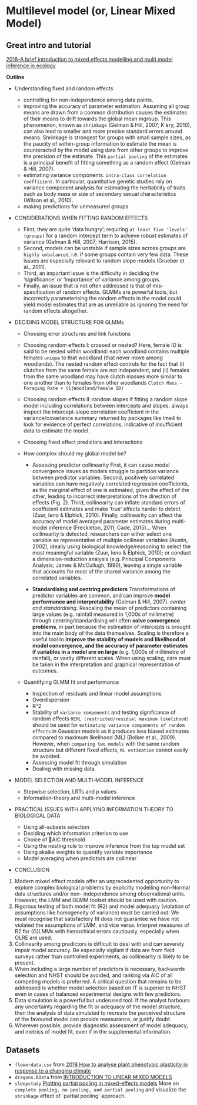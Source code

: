 # Multilevel model (or, Linear Mixed Model)

## Great intro and tutorial 
[2018-A brief introduction to mixed effects modelling and multi model inference in ecology](https://peerj.com/articles/4794/#)

**Outline**
- Understanding fixed and random effects
  - controlling for non-independence among data points.
  - improving the accuracy of parameter estimation.
  Assuming all group means are drawn from a common distribution causes the estimates of their means to drift towards the global mean mgroup. This phenomenon, known as `shrinkage` (Gelman & Hill, 2007; K ́ery, 2010), can also lead to smaller and more precise standard errors around means. Shrinkage is strongest for groups with small sample sizes, as the paucity of within-group information to estimate the mean is counteracted by the model using data from other groups to improve the precision of the estimate. This `partial pooling` of the estimates is a principal benefit of fitting something as a random effect (Gelman & Hill, 2007).   
  - estimating variance components.
  `intra-class correlation coefficient`. In particular, quantitative genetic studies rely on variance component analysis for estimating the heritability of traits such as body mass or size of secondary sexual characteristics (Wilson et al., 2010).    
  - making predictions for unmeasured groups
  
- CONSIDERATIONS WHEN FITTING RANDOM EFFECTS
  - First, they are quite ‘data hungry’; requiring `at least five ‘levels’ (groups)` for a random intercept term to achieve robust estimates of variance (Gelman & Hill, 2007; Harrison, 2015).
  - Second, models can be unstable if sample sizes across groups are `highly unbalanced`, i.e. if some groups contain very few data. These issues are especially relevant to random slope models (Grueber et al., 2011). 
  - Third, an important issue is the difficulty in deciding the ‘significance’ or ‘importance’ of variance among groups. 
  - Finally, an issue that is not often addressed is that of mis-specification of random effects. GLMMs are powerful tools, but incorrectly parameterising the random effects in the model could yield model estimates that are as unreliable as ignoring the need for random effects altogether.
 
- DECIDING MODEL STRUCTURE FOR GLMMs
  - Choosing error structures and link functions
  - Choosing random effects I: crossed or nested?
   Here, female ID is said to be nested within woodland: each woodland contains multiple females `unique` to that woodland (that never move among woodlands). The nested random effect controls for the fact that (i) clutches from the same female are not independent, and (ii) females from the same woodland may have clutch masses more similar to one another than to females from other woodlands `Clutch Mass ∼ Foraging Rate + (1|Woodland/Female ID)`
  - Choosing random effects II: random slopes
  If fitting a random slope model including correlations between intercepts and slopes, always inspect the intercept-slope correlation coefficient in the variance/covariance summary returned by packages like lme4 to look for evidence of perfect correlations, indicative of insufficient data to estimate the model.
  - Choosing fixed effect predictors and interactions
  - How complex should my global model be?
    - Assessing predictor collinearity
     First, it can cause model convergence issues as models struggle to partition variance between predictor variables. Second, positively correlated variables can have negatively correlated regression coefficients, as the marginal effect of one is estimated, given the effect of the other, leading to incorrect interpretations of the direction of effects (Fig. 2). Third, collinearity can inflate standard errors of coefficient estimates and make ‘true’ effects harder to detect (Zuur, Ieno & Elphick, 2010). Finally, collinearity can affect the accuracy of model averaged parameter estimates during multi-model inference (Freckleton, 2011; Cade, 2015)... 
      When collinearity is detected, researchers can either select one variable as representative of multiple collinear variables (Austin, 2002), ideally using biological knowledge/reasoning to select the most meaningful variable (Zuur, Ieno & Elphick, 2010); or conduct a dimension-reduction analysis (e.g. Principal Components Analysis; James & McCullugh, 1990), leaving a single variable that accounts for most of the shared variance among the correlated variables. 
           
    - **Standardising and centring predictors**
    Transformations of predictor variables are common, and can improve **model performance and interpretability** (Gelman & Hill, 2007). *center and standardising*. Rescaling the mean of predictors containing large values (e.g. rainfall measured in 1,000s of millimetre) through centring/standardising will often **solve convergence problems**, in part because the estimation of intercepts is brought into the main body of the data themselves.
    Scaling is therefore a useful tool to **improve the stability of models and likelihood of model convergence, and the accuracy of parameter estimates if variables in a model are on large** (e.g. 1,000s of millimetre of rainfall), or vastly different scales. When using scaling, care must be taken in the interpretation and graphical representation of outcomes.
    
  - Quantifying GLMM fit and performance
    - Inspection of residuals and linear model assumptions
    - Overdispersion
    - R^2
    - Stability of `variance components` and testing significance of random effects
  `REML (restricted/residual maximum likelihood)` should be used for `estimating variance components of random effects` in Gaussian models as it produces less biased estimates compared to maximum likelihood (ML) (Bolker et al., 2009). However, when `comparing two models` with the same random structure but different fixed effects, `ML estimation` cannot easily be avoided.
    - Assessing model fit through simulation
    - Dealing with missing data

- MODEL SELECTION AND MULTI-MODEL INFERENCE
  - Stepwise selection, LRTs and p values
  - Information-theory and multi-model inference
- PRACTICAL ISSUES WITH APPLYING INFORMATION THEORY TO BIOLOGICAL DATA
  - Using all-subsets selection
  - Deciding which information criterion to use
  - Choice of AIC threshold
  - Using the nesting rule to improve inference from the top model set
  - Using akaike weights to quantify variable importance
  - Model averaging when predictors are collinear
  
- CONCLUSION
1. Modern mixed effect models offer an unprecedented opportunity to explore complex biological problems by explicitly modelling non-Normal data structures and/or non- independence among observational units. However, the LMM and GLMM toolset should be used with caution.
2. Rigorous testing of both model fit (R2) and model adequacy (violation of assumptions like homogeneity of variance) must be carried out. We must recognise that satisfactory fit does not guarantee we have not violated the assumptions of LMM, and vice versa. Interpret measures of R2 for (G)LMMs with hierarchical errors cautiously, especially when OLRE are used.
3. Collinearity among predictors is difficult to deal with and can severely impair model accuracy. Be especially vigilant if data are from field surveys rather than controlled experiments, as collinearity is likely to be present.
4. When including a large number of predictors is necessary, backwards selection and NHST should be avoided, and ranking via AIC of all competing models is preferred. A critical question that remains to be addressed is whether model selection based on IT is superior to NHST even in cases of balanced experimental designs with few predictors.
5. Data simulation is a powerful but underused tool. If the analyst harbours any uncertainty regarding the fit or adequacy of the model structure, then the analysis of data simulated to recreate the perceived structure of the favoured model can provide reassurance, or justify doubt.
6. Wherever possible, provide diagnostic assessment of model adequacy, and metrics of model fit, even if in the supplemental information.  
    

## Datasets
- `flowerdata.csv` from [2018 How to analyse plant phenotypic plasticity in response to a changing climate](https://nph.onlinelibrary.wiley.com/doi/full/10.1111/nph.15656)
- `dragons.RData` from [INTRODUCTION TO LINEAR MIXED MODELS](https://ourcodingclub.github.io/tutorials/mixed-models/)
-  `sleepstudy` [Plotting partial pooling in mixed-effects models](https://www.tjmahr.com/plotting-partial-pooling-in-mixed-effects-models/) More on `complete pooling, no pooling, and partial pooling` and visualize the `shrinkage` effect of `partial pooling' approach.

